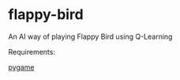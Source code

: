 flappy-bird
===========

An AI way of playing Flappy Bird using Q-Learning

Requirements:

[pygame](http://www.pygame.org/news.html)
